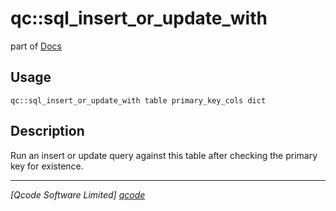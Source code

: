 qc::sql_insert_or_update_with
=============================

part of [Docs](.)

Usage
-----
`qc::sql_insert_or_update_with table primary_key_cols dict`

Description
-----------
Run an insert or update query against this table after checking the primary key for existence.

----------------------------------
*[Qcode Software Limited] [qcode]*

[qcode]: www.qcode.co.uk "Qcode Software"